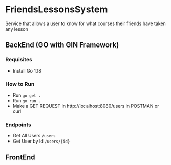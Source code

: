 # FriendsLessonsSystem
Service that allows a user to know for what courses their friends have taken any lesson

## BackEnd (GO with GIN Framework)

### Requisites
- Install Go 1.18

### How to Run
- Run `go get .`
- Run `go run .`
- Make a GET REQUEST in http://localhost:8080/users in POSTMAN or curl

### Endpoints
- Get All Users `/users`
- Get User by Id `/users/{id}`

## FrontEnd